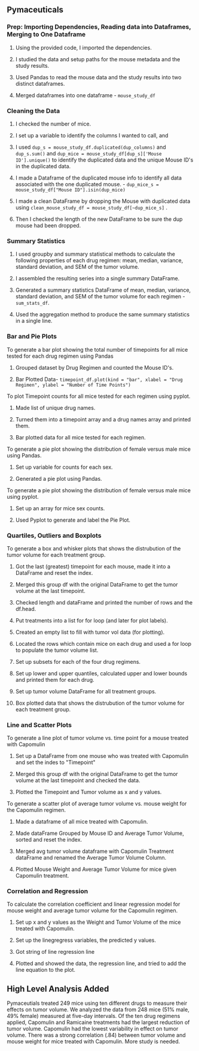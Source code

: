 ## Pymaceuticals

### Prep: Importing Dependencies, Reading data into Dataframes, Merging to One Dataframe

1. Using the provided code, I imported the dependencies.

2. I studied the data and setup paths for the mouse metadata and the study results.

3. Used Pandas to read the mouse data and the study results into two distinct dataframes.

4. Merged dataframes into one dataframe - `mouse_study_df`

### Cleaning the Data

1. I checked the number of mice.

2. I set up a variable to identify the columns I wanted to call, and 

3. I used `dup_s = mouse_study_df.duplicated(dup_columns)` and `dup_s.sum()`  and `dup_mice = mouse_study_df[dup_s]['Mouse ID'].unique()` to identify the duplicated data and the unique Mouse ID's in the duplicated data.

4. I made a Dataframe of the duplicated mouse info to identify all data associated with the one duplicated mouse. - `dup_mice_s = mouse_study_df["Mouse ID"].isin(dup_mice)`

5. I made a clean DataFrame by dropping the Mouse with duplicated data using `clean_mouse_study_df = mouse_study_df[~dup_mice_s]` .

6. Then I checked the length of the new DataFrame to be sure the dup mouse had been dropped.

### Summary Statistics

1. I used groupby and summary statistical methods to calculate the following properties of each drug regimen:  mean, median, variance, standard deviation, and SEM of the tumor volume.

2. I assembled the resulting series into a single summary DataFrame.

3. Generated a summary statistics DataFrame of mean, median, variance, standard deviation, and SEM of the tumor volume for each regimen - `sum_stats_df`.

4. Used the aggregation method to produce the same summary statistics in a single line.

### Bar and Pie Plots
To generate a bar plot showing the total number of timepoints for all mice tested for each drug regimen using Pandas

1. Grouped dataset by Drug Regimen and counted the Mouse ID's.

2. Bar Plotted Data- `timepoint_df.plot(kind = "bar", xlabel = "Drug Regimen", ylabel = "Number of Time Points")`

To plot Timepoint counts for all mice tested for each regimen using pyplot.

1. Made list of unique drug names.

2. Turned them into a timepoint array and a drug names array and printed them.

3. Bar plotted data for all mice tested for each regimen.

To generate a pie plot showing the distribution of female versus male mice using Pandas.

1. Set up variable for counts for each sex.

2. Generated a pie plot using Pandas.

To generate a pie plot showing the distribution of female versus male mice using pyplot.

1. Set up an array for mice sex counts.

2. Used Pyplot to generate and label the Pie Plot.

### Quartiles, Outliers and Boxplots

To generate a box and whisker plots that shows the distrubution of the tumor volume for each treatment group.

1. Got the last (greatest) timepoint for each mouse, made it into a DataFrame and reset the index.

2. Merged this group df with the original DataFrame to get the tumor volume at the last timepoint.

3. Checked length and dataFrame and printed the number of rows and the df.head.

4. Put treatments into a list for for loop (and later for plot labels).

5. Created an empty list to fill with tumor vol data (for plotting).

6. Located the rows which contain mice on each drug and used a for loop to populate the tumor volume list.

7. Set up subsets for each of the four drug regimens.

8. Set up lower and upper quantiles, calculated upper and lower bounds and printed them for each drug.

9. Set up tumor volume DataFrame for all treatment groups.

10. Box plotted data that shows the distrubution of the tumor volume for each treatment group.

### Line and Scatter Plots 
  To generate a line plot of tumor volume vs. time point for a mouse treated with Capomulin

1. Set up a DataFrame from one mouse who was treated with Capomulin and set the indes to "Timepoint"

2. Merged this group df with the original DataFrame to get the tumor volume at the last timepoint and checked the data.

3. Plotted the Timepoint and Tumor volume as x and y values.

To generate a scatter plot of average tumor volume vs. mouse weight for the Capomulin regimen.

1. Made a dataframe of all mice treated with Capomulin.

2. Made dataFrame Grouped by Mouse ID and Average Tumor Volume, sorted and reset the index.

3. Merged avg tumor volume dataframe with Capomulin Treatment dataFrame and renamed the Average Tumor Volume Column.

4. Plotted Mouse Weight and Average Tumor Volume for mice given Capomulin treatment.

### Correlation and Regression

To calculate the correlation coefficient and linear regression model for mouse weight and average tumor volume for the Capomulin regimen.

1. Set up x and y values as the Weight and Tumor Volume of the mice treated with Capomulin.

2. Set up the linegregress variables, the predicted y values.

3. Got string of line regression line

4. Plotted and showed the data, the regression line, and tried to add the line equation to the plot.

## High Level Analysis Added

Pymaceutials treated 249 mice using ten different drugs to measure their effects on tumor volume. We analyzed the data from 248 mice (51% male, 49% female) measured at five-day intervals. Of the ten drug regimens applied, Capomulin and Ramicaine treatments had the largest reduction of tumor volume. Capomulin had the lowest variability in effect on tumor volume. There was a strong correlation (.84) between tumor volume and mouse weight for mice treated with Capomulin. More study is needed.



